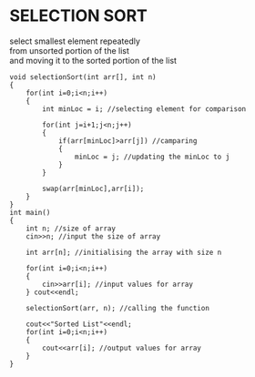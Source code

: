 # SELECTION SORT  

select smallest element repeatedly <br>
from unsorted portion of the list <br>
and moving it to the sorted portion of the list

```
void selectionSort(int arr[], int n)
{
    for(int i=0;i<n;i++)
    {
        int minLoc = i; //selecting element for comparison
        
        for(int j=i+1;j<n;j++)
        {
            if(arr[minLoc]>arr[j]) //camparing
            {
                minLoc = j; //updating the minLoc to j
            }
        }
        
        swap(arr[minLoc],arr[i]);
    }
}
int main()
{
    int n; //size of array
    cin>>n; //input the size of array
    
    int arr[n]; //initialising the array with size n
    
    for(int i=0;i<n;i++)
    {
        cin>>arr[i]; //input values for array
    } cout<<endl;
    
    selectionSort(arr, n); //calling the function
    
    cout<<"Sorted List"<<endl;
    for(int i=0;i<n;i++)
    {
        cout<<arr[i]; //output values for array
    }
}
```
